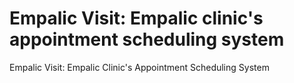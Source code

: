 # Empalic Visit: Empalic clinic's appointment scheduling system
Empalic Visit: Empalic Clinic's Appointment Scheduling System
